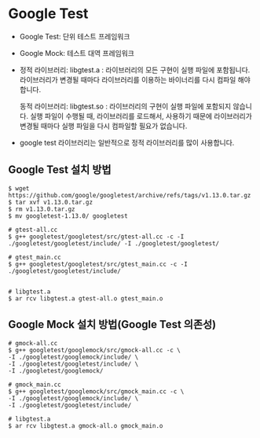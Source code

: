 # Google Test
- Google Test: 단위 테스트 프레임워크
- Google Mock: 테스트 대역 프레임워크

- 정적 라이브러리: libgtest.a
  : 라이브러리의 모든 구현이 실행 파일에 포함됩니다.
    라이브러리가 변경될 때마다 라이브러리를 이용하는 바이너리를 다시 컴파일 해야 합니다.

  동적 라이브러리: libgtest.so
  : 라이브러리의 구현이 실행 파일에 포함되지 않습니다.
    실행 파일이 수행될 때, 라이브러리를 로드해서, 사용하기 때문에
    라이브러리가 변경될 때마다 실행 파일을 다시 컴파일할 필요가 없습니다.
- google test 라이브러리는 일반적으로 정적 라이브러리를 많이 사용합니다.


## Google Test 설치 방법
```
$ wget https://github.com/google/googletest/archive/refs/tags/v1.13.0.tar.gz
$ tar xvf v1.13.0.tar.gz
$ rm v1.13.0.tar.gz
$ mv googletest-1.13.0/ googletest

# gtest-all.cc
$ g++ googletest/googletest/src/gtest-all.cc -c -I ./googletest/googletest/include/ -I ./googletest/googletest/

# gtest_main.cc
$ g++ googletest/googletest/src/gtest_main.cc -c -I ./googletest/googletest/include/


# libgtest.a
$ ar rcv libgtest.a gtest-all.o gtest_main.o

```

## Google Mock 설치 방법(Google Test 의존성)
```
# gmock-all.cc
$ g++ googletest/googlemock/src/gmock-all.cc -c \
-I ./googletest/googlemock/include/ \
-I ./googletest/googletest/include/ \
-I ./googletest/googlemock/

# gmock_main.cc
$ g++ googletest/googlemock/src/gmock_main.cc -c \
-I ./googletest/googlemock/include/ \
-I ./googletest/googletest/include/

# libgtest.a
$ ar rcv libgtest.a gmock-all.o gmock_main.o

```
